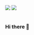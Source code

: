 <img src="https://capsule-render.vercel.app/api?type=cylinder&color=0:0DBDFF,100:FFFF66&text=WELCOME!" />
<img src="https://github-readme-stats.vercel.app/api/top-langs/?username=Janeee205&layout=compact"><br><br>




### Hi there 👋

<!--
**Janeee205/Janeee205** is a ✨ _special_ ✨ repository because its `README.md` (this file) appears on your GitHub profile.

Here are some ideas to get you started:

- 🔭 I’m currently working on ...
- 🌱 I’m currently learning ...
- 👯 I’m looking to collaborate on ...
- 🤔 I’m looking for help with ...
- 💬 Ask me about ...
- 📫 How to reach me: ...
- 😄 Pronouns: ...
- ⚡ Fun fact: ...
-->

